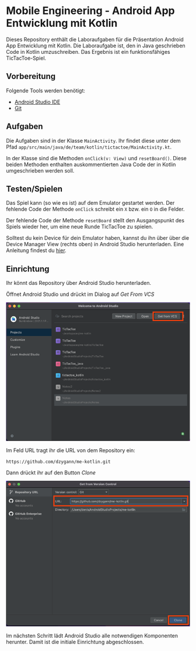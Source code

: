 # Mobile Engineering - Android App Entwicklung mit Kotlin
Dieses Repository enthält die Laboraufgaben für die Präsentation Android App Entwicklung mit Kotlin.
Die Laboraufgabe ist, den in Java geschrieben Code in Kotlin umzuschreiben. Das Ergebnis ist ein 
funktionsfähiges TicTacToe-Spiel.

## Vorbereitung
Folgende Tools werden benötigt:
- [Android Studio IDE](https://developer.android.com/studio)
- [Git](https://git-scm.com/downloads)

## Aufgaben
Die Aufgaben sind in der Klasse `MainActivity`. Ihr findet diese unter dem Pfad
`app/src/main/java/de/team/kotlin/tictactoe/MainActivity.kt`.

In der Klasse sind die Methoden `onClick(v: View)` und `resetBoard()`. Diese beiden Methoden 
enthalten auskommentierten Java Code der in Kotlin umgeschrieben werden soll. 

## Testen/Spielen
Das Spiel kann (so wie es ist) auf dem Emulator gestartet werden. 
Der fehlende Code der Methode `onClick` schreibt ein `X` bzw. ein `O` in die Felder.

Der fehlende Code der Methode `resetBoard` stellt den Ausgangspunkt des Spiels wieder her, um eine
neue Runde TicTacToe zu spielen.

Solltest du kein Device für dein Emulator haben, kannst du ihn über über die Device Manager View 
(rechts oben) in Android Studio herunterladen. 
Eine Anleitung findest du [hier](https://www.javatpoint.com/android-emulator).


## Einrichtung
Ihr könnt das Repository über Android Studio herunterladen. 

Öffnet Android Studio und drückt im Dialog auf _Get From VCS_ 

![picture alt](https://github.com/dzygann/me-kotlin/blob/main/images/image-1.png)

Im Feld URL tragt ihr die URL von dem Repository ein: 
```
https://github.com/dzygann/me-kotlin.git
```
Dann drückt ihr auf den Button _Clone_

![picture alt](https://github.com/dzygann/me-kotlin/blob/main/images/image-2.png)

Im nächsten Schritt lädt Android Studio alle notwendigen Komponenten herunter.
Damit ist die initiale Einrichtung abgeschlossen.
